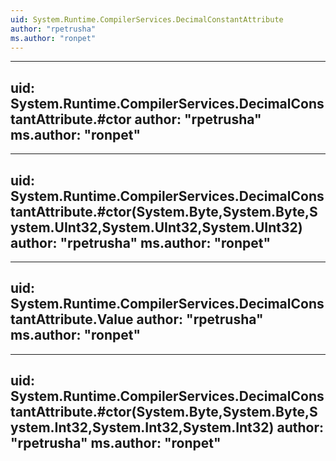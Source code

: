 ```yaml
---
uid: System.Runtime.CompilerServices.DecimalConstantAttribute
author: "rpetrusha"
ms.author: "ronpet"
---
```


---
uid: System.Runtime.CompilerServices.DecimalConstantAttribute.#ctor
author: "rpetrusha"
ms.author: "ronpet"
---

---
uid: System.Runtime.CompilerServices.DecimalConstantAttribute.#ctor(System.Byte,System.Byte,System.UInt32,System.UInt32,System.UInt32)
author: "rpetrusha"
ms.author: "ronpet"
---

---
uid: System.Runtime.CompilerServices.DecimalConstantAttribute.Value
author: "rpetrusha"
ms.author: "ronpet"
---

---
uid: System.Runtime.CompilerServices.DecimalConstantAttribute.#ctor(System.Byte,System.Byte,System.Int32,System.Int32,System.Int32)
author: "rpetrusha"
ms.author: "ronpet"
---
